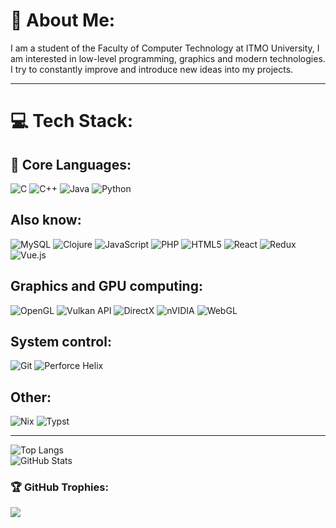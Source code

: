 # 💫 About Me:
I am a student of the Faculty of Computer Technology at ITMO University, I am interested in low-level programming, graphics and modern technologies. I try to constantly improve and introduce new ideas into my projects.

---

# 💻 Tech Stack:
## 🧠 Core Languages:
![C](https://img.shields.io/badge/c-%2300599C.svg?style=for-the-badge&logo=c&logoColor=white) 
![C++](https://img.shields.io/badge/c++-%2300599C.svg?style=for-the-badge&logo=c%2B%2B&logoColor=white) 
![Java](https://img.shields.io/badge/java-%23ED8B00.svg?style=for-the-badge&logo=openjdk&logoColor=white) 
![Python](https://img.shields.io/badge/python-3670A0?style=for-the-badge&logo=python&logoColor=ffdd54) 

## Also know:
![MySQL](https://img.shields.io/badge/mysql-4479A1.svg?style=for-the-badge&logo=mysql&logoColor=white) 
![Clojure](https://img.shields.io/badge/Clojure-%23Clojure.svg?style=for-the-badge&logo=Clojure&logoColor=Clojure) 
![JavaScript](https://img.shields.io/badge/javascript-%23323330.svg?style=for-the-badge&logo=javascript&logoColor=%23F7DF1E) 
![PHP](https://img.shields.io/badge/php-%23777BB4.svg?style=for-the-badge&logo=php&logoColor=white) 
![HTML5](https://img.shields.io/badge/html5-%23E34F26.svg?style=for-the-badge&logo=html5&logoColor=white)
![React](https://img.shields.io/badge/react-%2320232a.svg?style=for-the-badge&logo=react&logoColor=%2361DAFB)
![Redux](https://img.shields.io/badge/redux-%23593d88.svg?style=for-the-badge&logo=redux&logoColor=white)
![Vue.js](https://img.shields.io/badge/vuejs-%2335495e.svg?style=for-the-badge&logo=vuedotjs&logoColor=%234FC08D)

## Graphics and GPU computing:
![OpenGL](https://img.shields.io/badge/OpenGL-%23FFFFFF.svg?style=for-the-badge&logo=opengl) 
![Vulkan API](https://img.shields.io/badge/Vulkan-AC162C.svg?style=for-the-badge&logo=vulkan&logoColor=white&logoSize=auto)
![DirectX](https://img.shields.io/badge/DirectX-%A41E22.svg?style=for-the-badge&logo=directX)
![nVIDIA](https://img.shields.io/badge/cuda-000000.svg?style=for-the-badge&logo=nVIDIA&logoColor=green)
![WebGL](https://img.shields.io/badge/WebGL-990000?logo=webgl&logoColor=white&style=for-the-badge)

## System control:
![Git](https://img.shields.io/badge/git-%23F05033.svg?style=for-the-badge&logo=git&logoColor=white)
![Perforce Helix](https://img.shields.io/badge/-PERFORCE%20HELIX-00AEEF?style=for-the-badge&logo=Perforce&logoColor=white)

## Other:
![Nix](https://img.shields.io/badge/NIX-5277C3.svg?style=for-the-badge&logo=NixOS&logoColor=white)
![Typst](https://img.shields.io/badge/typst-239DAD.svg?style=for-the-badge&logo=typst&logoColor=white)

---

![Top Langs](https://github-readme-stats.vercel.app/api/top-langs/?username=smirnov-daniil&layout=compact&theme=tokyonight)<br/>
![GitHub Stats](https://github-readme-stats.vercel.app/api?username=smirnov-daniil&show_icons=true&theme=tokyonight)


### 🏆 GitHub Trophies:
![](https://github-profile-trophy.vercel.app/?username=AndreyChugunovAC1&theme=blue_navy&no-bg=false&margin-w=4)
